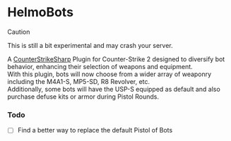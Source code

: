 # HelmoBots

> [!CAUTION]  
> This is still a bit experimental and may crash your server.


A [CounterStrikeSharp](https://github.com/roflmuffin/CounterStrikeSharp) Plugin for Counter-Strike 2 designed to diversify bot behavior, enhancing their selection of weapons and equipment.  
With this plugin, bots will now choose from a wider array of weaponry including the M4A1-S, MP5-SD, R8 Revolver, etc.  
Additionally, some bots will have the USP-S equipped as default and also purchase defuse kits or armor during Pistol Rounds.

### Todo

- [ ] Find a better way to replace the default Pistol of Bots   
